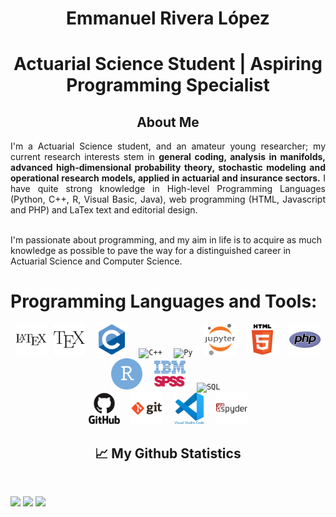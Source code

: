 <div id="header" align="center">
<h1>Emmanuel Rivera López</h1>
</div>
<div align="center">

</div>
  
</a>
<div id="header" align="center">
<h1>
<b> Actuarial Science Student | Aspiring Programming Specialist </b>
</h1>
</div>
<h2 align="center"> About Me </h2>
<p style="text-align: justify;">
I'm a Actuarial Science student, and an amateur young researcher; my current research interests stem in <b> general coding, analysis in manifolds, advanced high-dimensional probability theory, stochastic modeling and operational research models, applied in actuarial and insurance sectors.</b> I have quite strong knowledge in High-level Programming Languages (Python, C++, R, Visual Basic, Java), web programming (HTML, Javascript and PHP) and LaTex text and editorial design. <br><br>

I'm passionate about programming, and my aim in life is to acquire as much knowledge as possible to pave the way for a distinguished career in Actuarial Science and Computer Science.
</p>

# **Programming Languages and Tools:**
<div align = "center">
  <code><img src="https://github.com/devicons/devicon/blob/master/icons/latex/latex-original.svg" title="LaTex" alt="LaTex" width="50" height="50"/> </code>
  <code><img src="https://github.com/devicons/devicon/blob/master/icons/tex/tex-original.svg" title="Tex" alt="Tex" width="50" height="50"/> </code>
  <code> <img src="https://github.com/devicons/devicon/blob/master/icons/c/c-original.svg" title="C" alt="C" width="50" height="50"/> </code>
  <code> <img src="https://techstack-generator.vercel.app/cpp-icon.svg" title="CPlusPlus" alt="C++" width="50" height="50"/> </code>
  <code> <img src="https://techstack-generator.vercel.app/python-icon.svg" title="Python" alt="Py" width="50" height="50"/> </code>
  <code> <img src="https://github.com/devicons/devicon/blob/master/icons/jupyter/jupyter-original-wordmark.svg" title="Jupyter Notebook" alt="JPYNB" width="50" height="50"/> </code>
  <code> <img src="https://github.com/devicons/devicon/blob/master/icons/html5/html5-original-wordmark.svg" title="HTML5" alt="HTML" width="50" height="50"/> </code>
  <code> <img src="https://github.com/devicons/devicon/blob/master/icons/php/php-original.svg" title="PHP" alt="PHP" width="50" height="50"/> </code>
  <code> <img src="https://github.com/devicons/devicon/blob/master/icons/rstudio/rstudio-original.svg" title="R" alt="R" width="50" height="50"/> </code>
  <code> <img src="https://github.com/devicons/devicon/blob/master/icons/spss/spss-original.svg" title="SPSS Statistics" alt="SPSS" width="50" height="50"/> </code>
  <code> <img src="https://techstack-generator.vercel.app/mysql-icon.svg" title="mySQL" alt="SQL" width="50" height="50"/> </code> <br>
  <code> <img src="https://github.com/devicons/devicon/blob/master/icons/github/github-original-wordmark.svg" title="Github" alt="GitHub" width="50" height="50"/> </code> 
  <code> <img src="https://github.com/devicons/devicon/blob/master/icons/git/git-original-wordmark.svg" title="Git" alt="Git" width="50" height="50"/> </code>
  <code> <img src="https://github.com/devicons/devicon/blob/master/icons/vscode/vscode-original-wordmark.svg" title="Visual Studio Code" alt="VSCode" width="50" height="50"/> </code>
  <code> <img src="https://github.com/devicons/devicon/blob/master/icons/spyder/spyder-original-wordmark.svg" title="Spyder" alt="Spyder" width="50" height="50"/> </code>
</div>

<h2 align ="center">
📈 My Github Statistics 
</h2>
<br>

![](http://github-profile-summary-cards.vercel.app/api/cards/profile-details?username=RetroNumericMaster1929&theme=moonlight) 
![](http://github-profile-summary-cards.vercel.app/api/cards/repos-per-language?username=RetroNumericMaster1929&theme=moonlight) 
![](http://github-profile-summary-cards.vercel.app/api/cards/most-commit-language?username=RetroNumericMaster1929&theme=moonlight)
